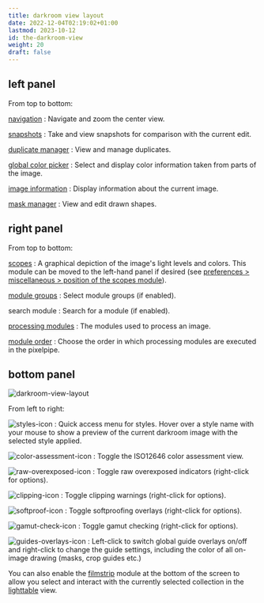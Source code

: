 ```yaml
---
title: darkroom view layout
date: 2022-12-04T02:19:02+01:00
lastmod: 2023-10-12
id: the-darkroom-view
weight: 20
draft: false
---
```


## left panel

From top to bottom:

[navigation](../../modules/utility-modules/darkroom/navigation.md)
: Navigate and zoom the center view.

[snapshots](../../modules/utility-modules/darkroom/snapshots.md)
: Take and view snapshots for comparison with the current edit.

[duplicate manager](../../modules/utility-modules/darkroom/duplicate-manager.md)
: View and manage duplicates.

[global color picker](../../modules/utility-modules/darkroom/global-color-picker.md)
: Select and display color information taken from parts of the image.

[image information](../../modules/utility-modules/shared/image-information.md)
: Display information about the current image.

[mask manager](../../modules/utility-modules/darkroom/mask-manager.md)
: View and edit drawn shapes.


## right panel

From top to bottom:

[scopes](../../modules/utility-modules/shared/scopes.md)
: A graphical depiction of the image's light levels and colors. This module can be moved to the left-hand panel if desired (see [preferences > miscellaneous > position of the scopes module](../../preferences-settings/miscellaneous.md)).

[module groups](./organization/module-groups.md)
: Select module groups (if enabled).

search module
: Search for a module (if enabled).

[processing modules](../../modules/processing-modules/_index.md)
: The modules used to process an image.

[module order](../../modules/utility-modules/darkroom/module-order.md)
: Choose the order in which processing modules are executed in the pixelpipe.

## bottom panel

![darkroom-view-layout](darkroom-bottom-panel.jpg)

From left to right:

![styles-icon](styles-icon.jpg)
: Quick access menu for styles. Hover over a style name with your mouse to show a preview of the current darkroom image with the selected style applied.


![color-assessment-icon](color-assessment-icon.jpg)
: Toggle the ISO12646 color assessment view.

![raw-overexposed-icon](raw-overexposed-icon.jpg)
: Toggle raw overexposed indicators (right-click for options).

![clipping-icon](clipping-icon.jpg)
: Toggle clipping warnings (right-click for options).

![softproof-icon](softproof-icon.jpg)
: Toggle softproofing overlays (right-click for options).

![gamut-check-icon](gamut-check-icon.jpg)
: Toggle gamut checking (right-click for options).

![guides-overlays-icon](guides-overlays-icon.jpg)
: Left-click to switch global guide overlays on/off and right-click to change the guide settings, including the color of all on-image drawing (masks, crop guides etc.)

You can also enable the [filmstrip](../../modules/utility-modules/shared/filmstrip.md) module at the bottom of the screen to allow you select and interact with the currently selected collection in the [lighttable](../lighttable/_index.md) view.

